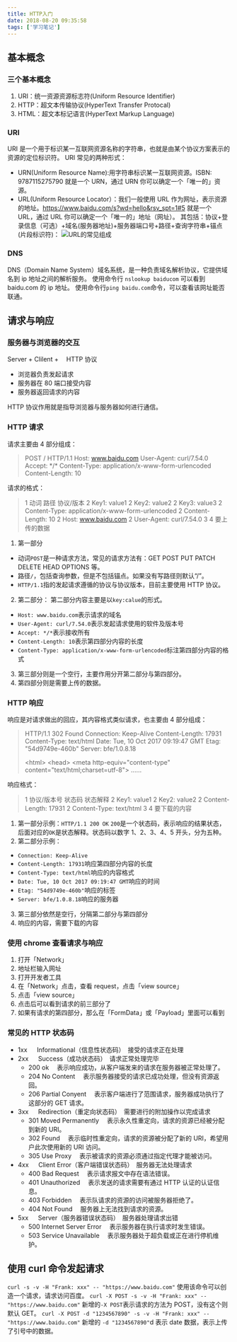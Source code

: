 ```yaml
---
title: HTTP入门
date: 2018-08-20 09:35:58
tags: ['学习笔记']
---
```


## 基本概念

### 三个基本概念

1. URI：统一资源资源标志符(Uniform Resource Identifier)
2. HTTP：超文本传输协议(HyperText Transfer Protocal)
3. HTML：超文本标记语言(HyperText Markup Language)

### URI

URI 是一个用于标识某一互联网资源名称的字符串，也就是由某个协议方案表示的资源的定位标识符。
URI 常见的两种形式：

- URN(Uniform Resource Name):用字符串标识某一互联网资源。ISBN: 9787115275790 就是一个 URN，通过 URN 你可以确定一个「唯一的」资源。
- URL(Uniform Resource Locator）：我们一般使用 URL 作为网址，表示资源的地址。https://www.baidu.com/s?wd=hello&rsv_spt=1#5 就是一个 URL，通过 URL 你可以确定一个「唯一的」地址（网址）。
  其包括：协议+登录信息（可选）+域名(服务器地址)+服务器端口号+路径+查询字符串+锚点(片段标识符)：
  ![URL的常见组成](https://upload-images.jianshu.io/upload_images/12812641-460eed5fd5e2cb6d.png?imageMogr2/auto-orient/strip%7CimageView2/2/w/1240)

### DNS

DNS（Domain Name System）域名系统，是一种负责域名解析协议，它提供域名到 ip 地址之间的解析服务。
使用命令行 `nslookup baiducom` 可以看到 baidu.com 的 ip 地址。
使用命令行`ping baidu.com`命令，可以查看该网址能否联通。

## 请求与响应

### 服务器与浏览器的交互

Server + Clilent +　 HTTP 协议

- 浏览器负责发起请求
- 服务器在 80 端口接受内容
- 服务器返回请求的内容

HTTP 协议作用就是指导浏览器与服务器如何进行通信。

### HTTP 请求

请求主要由 4 部分组成：

> POST / HTTP/1.1
> Host: www.baidu.com
> User-Agent: curl/7.54.0
> Accept: \*/\*
> Content-Type: application/x-www-form-urlencoded
> Content-Length: 10

请求的格式：

> 1 动词 路径 协议/版本
> 2 Key1: value1
> 2 Key2: value2
> 2 Key3: value3
> 2 Content-Type: application/x-www-form-urlencoded
> 2 Content-Length: 10
> 2 Host: www.baidu.com
> 2 User-Agent: curl/7.54.0
> 3
> 4 要上传的数据

1. 第一部分

- 动词`POST`是一种请求方法，常见的请求方法有：GET POST PUT PATCH DELETE HEAD OPTIONS 等。
- 路径`/`，包括查询参数，但是不包括锚点。如果没有写路径则默认“/”。
- `HTTP/1.1`指的发起请求遵循的协议与协议版本，目前主要使用 HTTP 协议。

2. 第二部分：
   第二部分内容主要是以`key:calue`的形式。

- `Host: www.baidu.com`表示请求的域名
- `User-Agent: curl/7.54.0`表示发起请求使用的软件及版本号
- `Accept: */*`表示接收所有
- `Content-Length: 10`表示第四部分内容的长度
- `Content-Type: application/x-www-form-urlencoded`标注第四部分内容的格式

3. 第三部分则是一个空行，主要作用分开第二部分与第四部分。
4. 第四部分则是需要上传的数据。

### HTTP 响应

响应是对请求做出的回应，其内容格式类似请求，也主要由 4 部分组成：

> HTTP/1.1 302 Found
> Connection: Keep-Alive
> Content-Length: 17931
> Content-Type: text/html
> Date: Tue, 10 Oct 2017 09:19:47 GMT
> Etag: "54d9749e-460b"
> Server: bfe/1.0.8.18
>
> \<html>
> \<head>
> \<meta http-equiv="content-type" content="text/html;charset=utf-8"> ……

响应格式：

> 1 协议/版本号 状态码 状态解释
> 2 Key1: value1
> 2 Key2: value2
> 2 Content-Length: 17931
> 2 Content-Type: text/html
> 3
> 4 要下载的内容

1. 第一部分示例：`HTTP/1.1 200 OK`
   `200`是一个状态码，表示响应的结果状态，后面对应的`OK`是状态解释。状态码以数字 1、2、3、4、5 开头，分为五种。
1. 第二部分示例：

- `Connection: Keep-Alive`
- `Content-Length: 17931`响应第四部分内容的长度
- `Content-Type: text/html`响应的内容格式
- `Date: Tue, 10 Oct 2017 09:19:47 GMT`响应的时间
- `Etag: "54d9749e-460b"`响应的标签
- `Server: bfe/1.0.8.18`响应的服务器

3. 第三部分依然是空行，分隔第二部分与第四部分
4. 响应的内容，需要下载的内容

### 使用 chrome 查看请求与响应

1. 打开「Network」
2. 地址栏输入网址
3. 打开开发者工具
4. 在「Network」点击，查看 request，点击「view source」
5. 点击「view source」
6. 点击后可以看到请求的前三部分了
7. 如果有请求的第四部分，那么在「FormData」或「Payload」里面可以看到

### 常见的 HTTP 状态码

- 1xx 　 Informational（信息性状态码）　接受的请求正在处理
- 2xx 　 Success（成功状态码）　请求正常处理完毕
  - 200 ok 　表示响应成功，从客户端发来的请求在服务器被正常处理了。
  - 204 No Content 　表示服务器接受的请求已成功处理，但没有资源返回。
  - 206 Partial Conyent 　表示客户端进行了范围请求，服务器成功执行了这部分的 GET 请求。
- 3xx 　 Redirection（重定向状态码）　需要进行的附加操作以完成请求
  - 301 Moved Permanently 　表示永久性重定向，请求的资源已经被分配到新的 URI。
  - 302 Found 　表示临时性重定向，请求的资源被分配了新的 URI，希望用户此次使用新的 URI 访问。
  - 305 Use Proxy 　表示被请求的资源必须通过指定代理才能被访问。
- 4xx 　 Client Error（客户端错误状态码）　服务器无法处理请求
  - 400 Bad Request 　表示请求报文中存在语法错误。
  - 401 Unauthorized 　表示发送的请求需要有通过 HTTP 认证的认证信息。
  - 403 Forbidden 　表示队请求的资源的访问被服务器拒绝了。
  - 404 Not Found 　服务器上无法找到请求的资源。
- 5xx 　 Server（服务器错误状态码）　服务器处理请求出错
  - 500 Internet Server Error 　表示服务器在执行请求时发生错误。
  - 503 Service Unavailable 　表示服务器处于超负载或正在进行停机维护。

## 使用 curl 命令发起请求

`curl -s -v -H "Frank: xxx" -- "https://www.baidu.com"`
使用该命令可以创造一个请求，请求访问百度。
`curl -X POST -s -v -H "Frank: xxx" -- "https://www.baidu.com"`
新增的`-X POST`表示请求的方法为 POST，没有这个则默认 GET。
`curl -X POST -d "1234567890" -s -v -H "Frank: xxx" -- "https://www.baidu.com"`
新增的 `-d "1234567890"`d 表示 date 数据，表示上传了引号中的数据。
